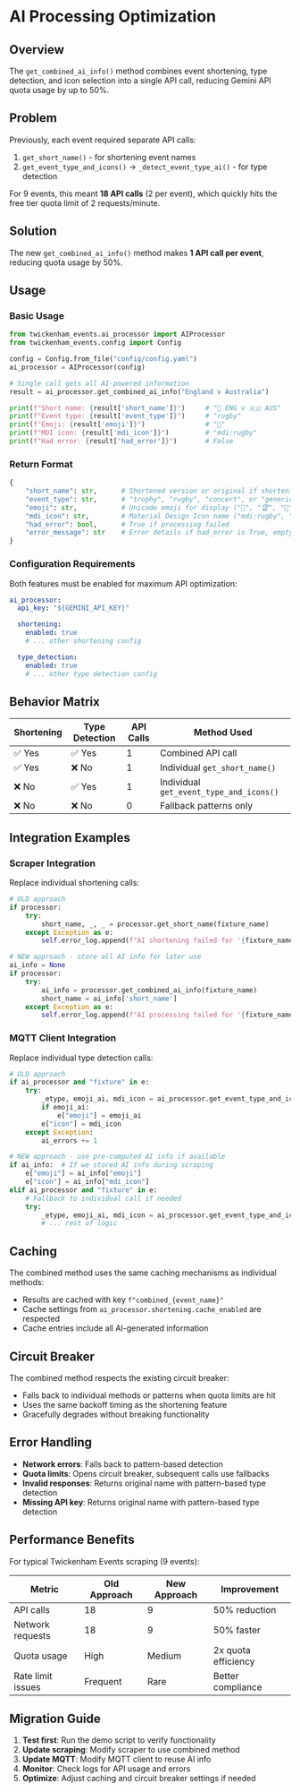 # AI Processing Optimization

## Overview

The `get_combined_ai_info()` method combines event shortening, type detection, and icon selection into a single API call, reducing Gemini API quota usage by up to 50%.

## Problem

Previously, each event required separate API calls:
1. `get_short_name()` - for shortening event names
2. `get_event_type_and_icons()` → `_detect_event_type_ai()` - for type detection

For 9 events, this meant **18 API calls** (2 per event), which quickly hits the free tier quota limit of 2 requests/minute.

## Solution

The new `get_combined_ai_info()` method makes **1 API call per event**, reducing quota usage by 50%.

## Usage

### Basic Usage

```python
from twickenham_events.ai_processor import AIProcessor
from twickenham_events.config import Config

config = Config.from_file("config/config.yaml")
ai_processor = AIProcessor(config)

# Single call gets all AI-powered information
result = ai_processor.get_combined_ai_info("England v Australia")

print(f"Short name: {result['short_name']}")     # "🏴󠁧󠁢󠁥󠁮󠁧󠁿 ENG v 🇦🇺 AUS"
print(f"Event type: {result['event_type']}")     # "rugby"
print(f"Emoji: {result['emoji']}")               # "🏉"
print(f"MDI icon: {result['mdi_icon']}")         # "mdi:rugby"
print(f"Had error: {result['had_error']}")       # False
```

### Return Format

```python
{
    "short_name": str,      # Shortened version or original if shortening disabled/failed
    "event_type": str,      # "trophy", "rugby", "concert", or "generic"
    "emoji": str,           # Unicode emoji for display ("🏉", "🏆", "🎵", "🏟️")
    "mdi_icon": str,        # Material Design Icon name ("mdi:rugby", "mdi:trophy", etc.)
    "had_error": bool,      # True if processing failed
    "error_message": str    # Error details if had_error is True, empty string otherwise
}
```

### Configuration Requirements

Both features must be enabled for maximum API optimization:

```yaml
ai_processor:
  api_key: "${GEMINI_API_KEY}"

  shortening:
    enabled: true
    # ... other shortening config

  type_detection:
    enabled: true
    # ... other type detection config
```

## Behavior Matrix

| Shortening | Type Detection | API Calls | Method Used |
|------------|----------------|-----------|-------------|
| ✅ Yes      | ✅ Yes          | 1         | Combined API call |
| ✅ Yes      | ❌ No           | 1         | Individual `get_short_name()` |
| ❌ No       | ✅ Yes          | 1         | Individual `get_event_type_and_icons()` |
| ❌ No       | ❌ No           | 0         | Fallback patterns only |

## Integration Examples

### Scraper Integration

Replace individual shortening calls:

```python
# OLD approach
if processor:
    try:
        short_name, _, _ = processor.get_short_name(fixture_name)
    except Exception as e:
        self.error_log.append(f"AI shortening failed for '{fixture_name}': {e}")

# NEW approach - store all AI info for later use
ai_info = None
if processor:
    try:
        ai_info = processor.get_combined_ai_info(fixture_name)
        short_name = ai_info['short_name']
    except Exception as e:
        self.error_log.append(f"AI processing failed for '{fixture_name}': {e}")
```

### MQTT Client Integration

Replace individual type detection calls:

```python
# OLD approach
if ai_processor and "fixture" in e:
    try:
        _etype, emoji_ai, mdi_icon = ai_processor.get_event_type_and_icons(e["fixture"])
        if emoji_ai:
            e["emoji"] = emoji_ai
        e["icon"] = mdi_icon
    except Exception:
        ai_errors += 1

# NEW approach - use pre-computed AI info if available
if ai_info:  # If we stored AI info during scraping
    e["emoji"] = ai_info["emoji"]
    e["icon"] = ai_info["mdi_icon"]
elif ai_processor and "fixture" in e:
    # Fallback to individual call if needed
    try:
        _etype, emoji_ai, mdi_icon = ai_processor.get_event_type_and_icons(e["fixture"])
        # ... rest of logic
```

## Caching

The combined method uses the same caching mechanisms as individual methods:
- Results are cached with key `f"combined_{event_name}"`
- Cache settings from `ai_processor.shortening.cache_enabled` are respected
- Cache entries include all AI-generated information

## Circuit Breaker

The combined method respects the existing circuit breaker:
- Falls back to individual methods or patterns when quota limits are hit
- Uses the same backoff timing as the shortening feature
- Gracefully degrades without breaking functionality

## Error Handling

- **Network errors**: Falls back to pattern-based detection
- **Quota limits**: Opens circuit breaker, subsequent calls use fallbacks
- **Invalid responses**: Returns original name with pattern-based type detection
- **Missing API key**: Returns original name with pattern-based type detection

## Performance Benefits

For typical Twickenham Events scraping (9 events):

| Metric | Old Approach | New Approach | Improvement |
|--------|--------------|--------------|-------------|
| API calls | 18 | 9 | 50% reduction |
| Network requests | 18 | 9 | 50% faster |
| Quota usage | High | Medium | 2x quota efficiency |
| Rate limit issues | Frequent | Rare | Better compliance |

## Migration Guide

1. **Test first**: Run the demo script to verify functionality
2. **Update scraping**: Modify scraper to use combined method
3. **Update MQTT**: Modify MQTT client to reuse AI info
4. **Monitor**: Check logs for API usage and errors
5. **Optimize**: Adjust caching and circuit breaker settings if needed
